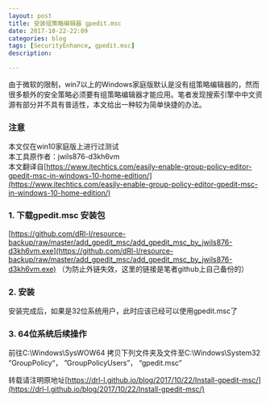 ```yaml
---
layout: post
title: 安装组策略编辑器 gpedit.msc
date: 2017-10-22-22:09
categories: blog
tags: [SecurityEnhance, gpedit.msc]
description: 

---
```

由于微软的限制，win7以上的Windows家庭版默认是没有组策略编辑器的，然而很多额外的安全策略必须要有组策略编辑器才能应用。笔者发现搜索引擎中中文资源有部分并不具有普适性，本文给出一种较为简单快捷的办法。

### 注意
本文仅在win10家庭版上进行过测试  
本工具原作者：jwils876-d3kh6vm  
本文翻译自[https://www.itechtics.com/easily-enable-group-policy-editor-gpedit-msc-in-windows-10-home-edition/](https://www.itechtics.com/easily-enable-group-policy-editor-gpedit-msc-in-windows-10-home-edition/)

### 1. 下载gpedit.msc 安装包
[https://github.com/dRl-l/resource-backup/raw/master/add_gpedit_msc/add_gpedit_msc_by_jwils876-d3kh6vm.exe](https://github.com/dRl-l/resource-backup/raw/master/add_gpedit_msc/add_gpedit_msc_by_jwils876-d3kh6vm.exe)
（为防止外链失效，这里的链接是笔者github上自己备份的）

### 2. 安装
安装完成后，如果是32位系统用户，此时应该已经可以使用gpedit.msc了


### 3. 64位系统后续操作
前往C:\Windows\SysWOW64
拷贝下列文件夹及文件至C:\Windows\System32
“GroupPolicy“， ”GroupPolicyUsers”， “gpedit.msc”


转载请注明原地址[https://drl-l.github.io/blog/2017/10/22/Install-gpedit-msc/](https://drl-l.github.io/blog/2017/10/22/Install-gpedit-msc/)